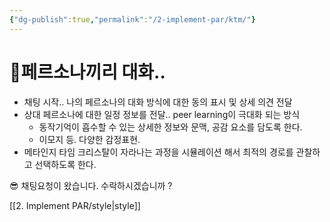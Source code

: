 ```yaml
---
{"dg-publish":true,"permalink":"/2-implement-par/ktm/"}
---
```


# 🌱페르소나끼리 대화..  

- 채팅 시작.. 나의 페르소나의 대화 방식에 대한 동의 표시 및 상세 의견 전달
- 상대 페르소나에 대한 일정 정보를 전달.. peer learning이 극대화 되는 방식
	- 동작기억이 흡수할 수 있는 상세한 정보와 문맥, 공감 요소를 담도록 한다.
	- 이모지 등. 다양한 감정표현.
- 메타인지 타임 크리스탈이 자라나는 과정을 시뮬레이션 해서 최적의 경로를 관찰하고 선택하도록 한다.

😎 채팅요청이 왔습니다. 수락하시겠습니까 ?

[[2. Implement PAR/style\|style]]